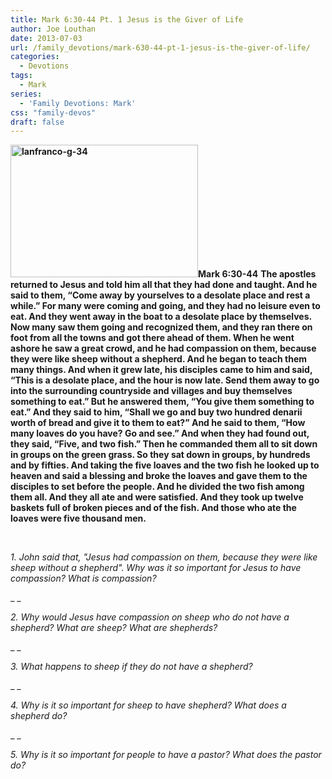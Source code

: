 ```yaml
---
title: Mark 6:30-44 Pt. 1 Jesus is the Giver of Life
author: Joe Louthan
date: 2013-07-03
url: /family_devotions/mark-630-44-pt-1-jesus-is-the-giver-of-life/
categories:
  - Devotions
tags:
  - Mark
series:
  - 'Family Devotions: Mark'
css: "family-devos"
draft: false
---
```

**<img class="alignright size-thumbnail wp-image-2089" alt="lanfranco-g-34" src="https://i1.wp.com/theologic.us/wp-content/uploads/2013/06/lanfranco-g-34.jpg?resize=300%2C212" width="300" height="212" srcset="https://i1.wp.com/theologic.us/wp-content/uploads/2013/06/lanfranco-g-34.jpg?resize=300%2C212 300w, https://i1.wp.com/theologic.us/wp-content/uploads/2013/06/lanfranco-g-34.jpg?resize=400%2C283 400w, https://i1.wp.com/theologic.us/wp-content/uploads/2013/06/lanfranco-g-34.jpg?w=489 489w" sizes="(max-width: 300px) 100vw, 300px" data-recalc-dims="1" />Mark 6:30-44** **The apostles returned to Jesus and told him all that they had done and taught. And he said to them, “Come away by yourselves to a desolate place and rest a while.” For many were coming and going, and they had no leisure even to eat. And they went away in the boat to a desolate place by themselves. Now many saw them going and recognized them, and they ran there on foot from all the towns and got there ahead of them. When he went ashore he saw a great crowd, and he had compassion on them, because they were like sheep without a shepherd. And he began to teach them many things. And when it grew late, his disciples came to him and said, “This is a desolate place, and the hour is now late. Send them away to go into the surrounding countryside and villages and buy themselves something to eat.” But he answered them, “You give them something to eat.” And they said to him, “Shall we go and buy two hundred denarii worth of bread and give it to them to eat?” And he said to them, “How many loaves do you have? Go and see.” And when they had found out, they said, “Five, and two fish.” Then he commanded them all to sit down in groups on the green grass. So they sat down in groups, by hundreds and by fifties. And taking the five loaves and the two fish he looked up to heaven and said a blessing and broke the loaves and gave them to the disciples to set before the people. And he divided the two fish among them all. And they all ate and were satisfied. And they took up twelve baskets full of broken pieces and of the fish. And those who ate the loaves were five thousand men.**

&nbsp;

_1. John said that, "Jesus had compassion on them, because they were like sheep without a shepherd". Why was it so important for Jesus to have compassion? What is compassion?_

_ _

_2. Why would Jesus have compassion on sheep who do not have a shepherd? What are sheep? What are shepherds?_ 

_ _

_3. What happens to sheep if they do not have a shepherd?_

_ _

_4. Why is it so important for sheep to have shepherd? What does a shepherd do?_

_ _

_5. Why is it so important for people to have a pastor? What does the pastor do?_

&nbsp;

